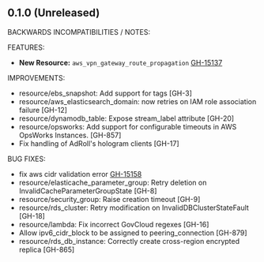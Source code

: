 ## 0.1.0 (Unreleased)

BACKWARDS INCOMPATIBILITIES / NOTES:

FEATURES:

* **New Resource:** `aws_vpn_gateway_route_propagation` [GH-15137](https://github.com/hashicorp/terraform/pull/15137)

IMPROVEMENTS:

* resource/ebs_snapshot: Add support for tags [GH-3]
* resource/aws_elasticsearch_domain: now retries on IAM role association failure [GH-12]
* resource/dynamodb_table: Expose stream_label attribute [GH-20]
* resource/opsworks: Add support for configurable timeouts in AWS OpsWorks Instances. [GH-857]
* Fix handling of AdRoll's hologram clients [GH-17]

BUG FIXES:

* fix aws cidr validation error [GH-15158](https://github.com/hashicorp/terraform/pull/15158)
* resource/elasticache_parameter_group: Retry deletion on InvalidCacheParameterGroupState [GH-8]
* resource/security_group: Raise creation timeout [GH-9]
* resource/rds_cluster: Retry modification on InvalidDBClusterStateFault [GH-18]
* resource/lambda: Fix incorrect GovCloud regexes [GH-16]
* Allow ipv6_cidr_block to be assigned to peering_connection [GH-879]
* resource/rds_db_instance: Correctly create cross-region encrypted replica [GH-865]
